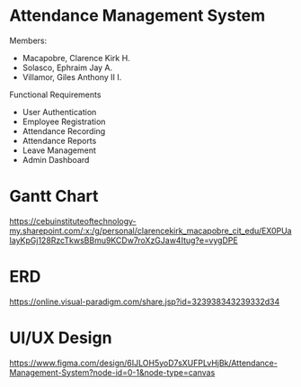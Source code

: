 # Attendance Management System
Members:
- Macapobre, Clarence Kirk H.
- Solasco, Ephraim Jay A.
- Villamor, Giles Anthony II I.

Functional Requirements
- User Authentication
- Employee Registration
- Attendance Recording
- Attendance Reports
- Leave Management
- Admin Dashboard

# Gantt Chart
https://cebuinstituteoftechnology-my.sharepoint.com/:x:/g/personal/clarencekirk_macapobre_cit_edu/EX0PUaIayKpGj128RzcTkwsBBmu9KCDw7roXzGJaw4Itug?e=vygDPE

# ERD
https://online.visual-paradigm.com/share.jsp?id=323938343239332d34

# UI/UX Design
https://www.figma.com/design/6IJLOH5yoD7sXUFPLvHjBk/Attendance-Management-System?node-id=0-1&node-type=canvas
